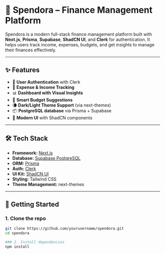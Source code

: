 # 💸 Spendora – Finance Management Platform

Spendora is a modern full-stack finance management platform built with **Next.js**, **Prisma**, **Supabase**, **ShadCN UI**, and **Clerk** for authentication. It helps users track income, expenses, budgets, and get insights to manage their finances effectively.

---

## ✨ Features

- 🔐 **User Authentication** with Clerk
- 🧾 **Expense & Income Tracking**
- 📊 **Dashboard with Visual Insights**
- 🧠 **Smart Budget Suggestions**
- 🌘 **Dark/Light Theme Support** (via next-themes)
- 📦 **PostgreSQL database** via Prisma + Supabase
- 💅 **Modern UI** with ShadCN components

---

## 🛠️ Tech Stack

- **Framework:** [Next.js](https://nextjs.org/)
- **Database:** [Supabase PostgreSQL](https://supabase.com/)
- **ORM:** [Prisma](https://www.prisma.io/)
- **Auth:** [Clerk](https://clerk.dev/)
- **UI Kit:** [ShadCN UI](https://ui.shadcn.com/)
- **Styling:** Tailwind CSS
- **Theme Management:** next-themes

---

## 🚀 Getting Started

### 1. Clone the repo

```bash
git clone https://github.com/yourusername/spendora.git
cd spendora

### 2. Install dependencies
npm install
